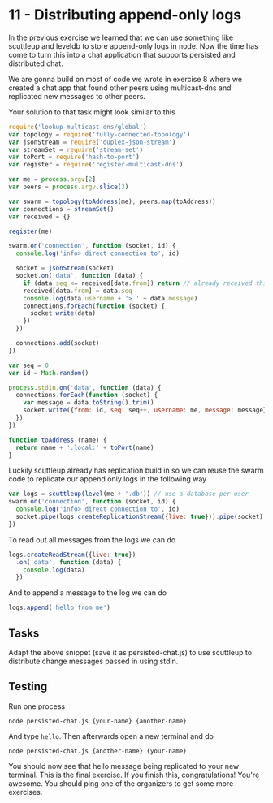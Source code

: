 # 11 - Distributing append-only logs

In the previous exercise we learned that we can use something like scuttleup and leveldb
to store append-only logs in node. Now the time has come to turn this into a chat application
that supports persisted and distributed chat.

We are gonna build on most of code we wrote in exercise 8 where we created a chat app that found
other peers using multicast-dns and replicated new messages to other peers.

Your solution to that task might look similar to this

``` js
require('lookup-multicast-dns/global')
var topology = require('fully-connected-topology')
var jsonStream = require('duplex-json-stream')
var streamSet = require('stream-set')
var toPort = require('hash-to-port')
var register = require('register-multicast-dns')

var me = process.argv[2]
var peers = process.argv.slice(3)

var swarm = topology(toAddress(me), peers.map(toAddress))
var connections = streamSet()
var received = {}

register(me)

swarm.on('connection', function (socket, id) {
  console.log('info> direct connection to', id)

  socket = jsonStream(socket)
  socket.on('data', function (data) {
    if (data.seq <= received[data.from]) return // already received this one
    received[data.from] = data.seq
    console.log(data.username + '> ' + data.message)
    connections.forEach(function (socket) {
      socket.write(data)
    })
  })

  connections.add(socket)
})

var seq = 0
var id = Math.random()

process.stdin.on('data', function (data) {
  connections.forEach(function (socket) {
    var message = data.toString().trim()
    socket.write({from: id, seq: seq++, username: me, message: message})
  })
})

function toAddress (name) {
  return name + '.local:' + toPort(name)
}
```

Luckily scuttleup already has replication build in so we can reuse the swarm
code to replicate our append only logs in the following way

``` js
var logs = scuttleup(level(me + '.db')) // use a database per user
swarm.on('connection', function (socket, id) {
  console.log('info> direct connection to', id)
  socket.pipe(logs.createReplicationStream({live: true})).pipe(socket)
})
```

To read out all messages from the logs we can do

``` js
logs.createReadStream({live: true})
  .on('data', function (data) {
    console.log(data)
  })
```

And to append a message to the log we can do

``` js
logs.append('hello from me')
```

## Tasks

Adapt the above snippet (save it as persisted-chat.js) to use scuttleup to distribute change messages passed in using stdin.

## Testing

Run one process

```
node persisted-chat.js {your-name} {another-name}
```

And type `hello`. Then afterwards open a new terminal and do

```
node persisted-chat.js {another-name} {your-name}
```

You should now see that hello message being replicated to your new terminal.
This is the final exercise. If you finish this, congratulations! You're awesome. You should ping one of the organizers to get some more exercises.
